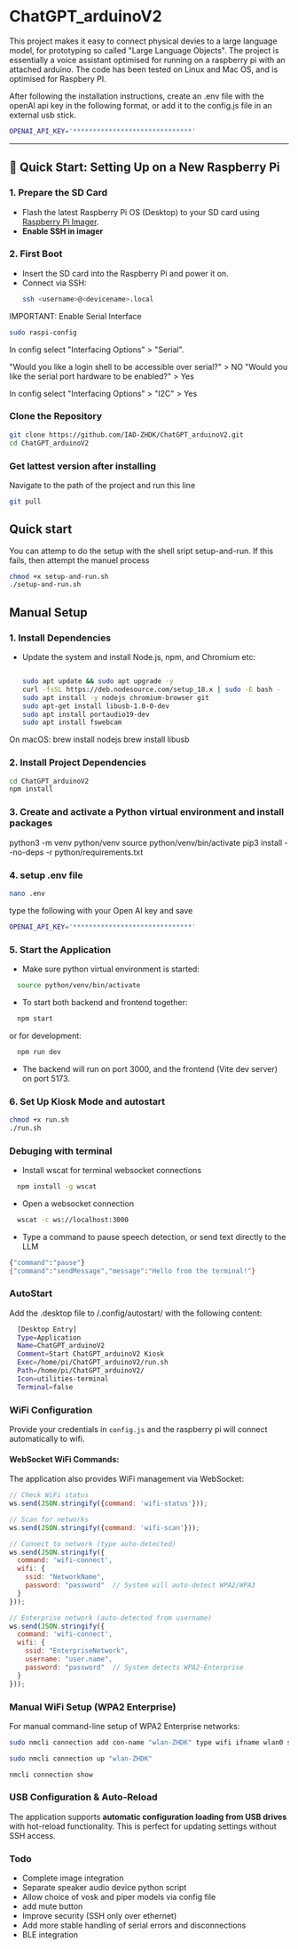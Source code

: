 #  ChatGPT_arduinoV2 

This project makes it easy to connect physical devies to a large language model, for prototyping so called "Large Language Objects". The project is essentially a voice assistant optimised for running on a raspberry pi with an attached arduino. The code has been tested on Linux and Mac OS, and is optimised for Raspbery PI. 

After following the installation instructions, create an .env file with the openAI api key in the following format, or add it to the config.js file in an external usb stick. 

 ```bash
OPENAI_API_KEY='******************************' 
  ```

---

## 🚀 Quick Start: Setting Up on a New Raspberry Pi

### 1. **Prepare the SD Card**
- Flash the latest Raspberry Pi OS (Desktop) to your SD card using [Raspberry Pi Imager](https://www.raspberrypi.com/software/).
- **Enable SSH in imager**  

### 2. **First Boot**
- Insert the SD card into the Raspberry Pi and power it on.
- Connect via SSH:  
  ```bash
  ssh <username>@<devicename>.local
  ```
 
  
IMPORTANT: Enable Serial Interface

  ```bash
  sudo raspi-config
  ```

In config select "Interfacing Options" > "Serial". 

"Would you like a login shell to be accessible over serial?" > NO
"Would you like the serial port hardware to be enabled?" > Yes

In config select "Interfacing Options" > "I2C" > Yes



### **Clone the Repository**
```bash
git clone https://github.com/IAD-ZHDK/ChatGPT_arduinoV2.git
cd ChatGPT_arduinoV2
```   

### **Get lattest version after installing**

Navigate to the path of the project and run this line
```bash
git pull
```  

## Quick start

You can attemp to do the setup with the shell sript setup-and-run. If this fails, then attempt the manuel process 

```bash
chmod +x setup-and-run.sh
./setup-and-run.sh
```

## Manual Setup

### 1. **Install Dependencies**
- Update the system and install Node.js, npm, and Chromium etc:
  ```bash

  sudo apt update && sudo apt upgrade -y
  curl -fsSL https://deb.nodesource.com/setup_18.x | sudo -E bash -
  sudo apt install -y nodejs chromium-browser git
  sudo apt-get install libusb-1.0-0-dev
  sudo apt install portaudio19-dev
  sudo apt install fswebcam

On macOS:
  brew install nodejs
  brew install libusb


### 2. **Install Project Dependencies**
```bash
cd ChatGPT_arduinoV2
npm install
```

### 3. Create and activate a Python virtual environment and install packages

python3 -m venv python/venv
source python/venv/bin/activate
pip3 install --no-deps -r python/requirements.txt


### 4. setup .env file

```bash
nano .env
```
type the following with your Open AI key and save
 ```bash
OPENAI_API_KEY='******************************' 
  ```

### 5. **Start the Application**

- Make sure python virtual environment is started:

```bash
  source python/venv/bin/activate
```
- To start both backend and frontend together:
```bash
  npm start
```
or for development:

```bash
  npm run dev
```

- The backend will run on port 3000, and the frontend (Vite dev server) on port 5173.

### 6. **Set Up Kiosk Mode and autostart**

```bash
chmod +x run.sh
./run.sh
```

### Debuging with terminal 

- Install wscat for terminal websocket connections
```bash
  npm install -g wscat
```
- Open a websocket connection
```bash
  wscat -c ws://localhost:3000
```

- Type a command to pause speech detection, or send text directly to the LLM
```bash
{"command":"pause"}
{"command":"sendMessage","message":"Hello from the terminal!"}
```

###  AutoStart

Add the .desktop file to /.config/autostart/ with the following content:

```bash
  [Desktop Entry]
  Type=Application
  Name=ChatGPT_arduinoV2
  Comment=Start ChatGPT_arduinoV2 Kiosk
  Exec=/home/pi/ChatGPT_arduinoV2/run.sh
  Path=/home/pi/ChatGPT_arduinoV2/
  Icon=utilities-terminal
  Terminal=false
```

### WiFi Configuration

Provide your credentials in `config.js` and the raspberry pi will connect automatically to wifi.

#### WebSocket WiFi Commands:

The application also provides WiFi management via WebSocket:

```javascript
// Check WiFi status
ws.send(JSON.stringify({command: 'wifi-status'}));

// Scan for networks
ws.send(JSON.stringify({command: 'wifi-scan'}));

// Connect to network (type auto-detected)
ws.send(JSON.stringify({
  command: 'wifi-connect',
  wifi: {
    ssid: "NetworkName",
    password: "password"  // System will auto-detect WPA2/WPA3
  }
}));

// Enterprise network (auto-detected from username)
ws.send(JSON.stringify({
  command: 'wifi-connect',
  wifi: {
    ssid: "EnterpriseNetwork",
    username: "user.name",
    password: "password"  // System detects WPA2-Enterprise
  }
}));
```

### Manual WiFi Setup (WPA2 Enterprise)

For manual command-line setup of WPA2 Enterprise networks:

```bash
sudo nmcli connection add con-name "wlan-ZHDK" type wifi ifname wlan0 ssid "YOUR_SSID" wifi-sec.key-mgmt wpa-eap 802-1x.eap peap 802-1x.phase2-auth mschapv2 802-1x.identity "YOUR_USERNAME" 802-1x.password "YOUR_PASSWORD" ipv4.method auto connection.autoconnect yes

sudo nmcli connection up "wlan-ZHDK"

nmcli connection show
```

### USB Configuration & Auto-Reload

The application supports **automatic configuration loading from USB drives** with hot-reload functionality. This is perfect for updating settings without SSH access.



###  Todo

- Complete image integration 
- Separate speaker audio device python script
- Allow choice of vosk and piper models via config file
- add mute button
- Improve security (SSH only over ethernet)
- Add more stable handling of serial errors and disconnections
- BLE integration 